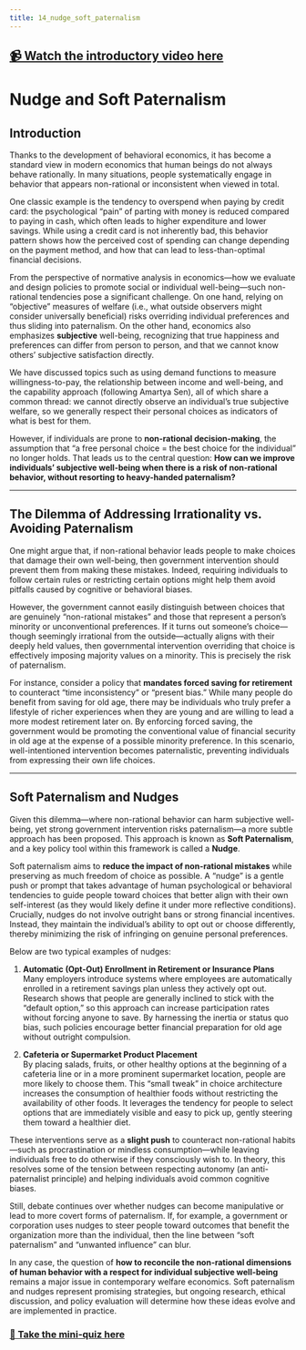 ```yaml
---
title: 14_nudge_soft_paternalism
---
```


## [📹 Watch the introductory video here](https://wsdmoodle.waseda.jp/mod/millvi/view.php?id=5062272)
# Nudge and Soft Paternalism

## Introduction
Thanks to the development of behavioral economics, it has become a standard view in modern economics that human beings do not always behave rationally. In many situations, people systematically engage in behavior that appears non-rational or inconsistent when viewed in total. 

One classic example is the tendency to overspend when paying by credit card: the psychological “pain” of parting with money is reduced compared to paying in cash, which often leads to higher expenditure and lower savings. While using a credit card is not inherently bad, this behavior pattern shows how the perceived cost of spending can change depending on the payment method, and how that can lead to less-than-optimal financial decisions.

From the perspective of normative analysis in economics—how we evaluate and design policies to promote social or individual well-being—such non-rational tendencies pose a significant challenge. On one hand, relying on “objective” measures of welfare (i.e., what outside observers might consider universally beneficial) risks overriding individual preferences and thus sliding into paternalism. On the other hand, economics also emphasizes **subjective** well-being, recognizing that true happiness and preferences can differ from person to person, and that we cannot know others’ subjective satisfaction directly.

We have discussed topics such as using demand functions to measure willingness-to-pay, the relationship between income and well-being, and the capability approach (following Amartya Sen), all of which share a common thread: we cannot directly observe an individual’s true subjective welfare, so we generally respect their personal choices as indicators of what is best for them.

However, if individuals are prone to **non-rational decision-making**, the assumption that “a free personal choice = the best choice for the individual” no longer holds. That leads us to the central question: **How can we improve individuals’ subjective well-being when there is a risk of non-rational behavior, without resorting to heavy-handed paternalism?**

---

## The Dilemma of Addressing Irrationality vs. Avoiding Paternalism
One might argue that, if non-rational behavior leads people to make choices that damage their own well-being, then government intervention should prevent them from making these mistakes. Indeed, requiring individuals to follow certain rules or restricting certain options might help them avoid pitfalls caused by cognitive or behavioral biases.

However, the government cannot easily distinguish between choices that are genuinely “non-rational mistakes” and those that represent a person’s minority or unconventional preferences. If it turns out someone’s choice—though seemingly irrational from the outside—actually aligns with their deeply held values, then governmental intervention overriding that choice is effectively imposing majority values on a minority. This is precisely the risk of paternalism.

For instance, consider a policy that **mandates forced saving for retirement** to counteract “time inconsistency” or “present bias.” While many people do benefit from saving for old age, there may be individuals who truly prefer a lifestyle of richer experiences when they are young and are willing to lead a more modest retirement later on. By enforcing forced saving, the government would be promoting the conventional value of financial security in old age at the expense of a possible minority preference. In this scenario, well-intentioned intervention becomes paternalistic, preventing individuals from expressing their own life choices.

---

## Soft Paternalism and Nudges
Given this dilemma—where non-rational behavior can harm subjective well-being, yet strong government intervention risks paternalism—a more subtle approach has been proposed. This approach is known as **Soft Paternalism**, and a key policy tool within this framework is called a **Nudge**.

Soft paternalism aims to **reduce the impact of non-rational mistakes** while preserving as much freedom of choice as possible. A “nudge” is a gentle push or prompt that takes advantage of human psychological or behavioral tendencies to guide people toward choices that better align with their own self-interest (as they would likely define it under more reflective conditions). Crucially, nudges do not involve outright bans or strong financial incentives. Instead, they maintain the individual’s ability to opt out or choose differently, thereby minimizing the risk of infringing on genuine personal preferences.

Below are two typical examples of nudges:

1. **Automatic (Opt-Out) Enrollment in Retirement or Insurance Plans**  
   Many employers introduce systems where employees are automatically enrolled in a retirement savings plan unless they actively opt out. Research shows that people are generally inclined to stick with the “default option,” so this approach can increase participation rates without forcing anyone to save. By harnessing the inertia or status quo bias, such policies encourage better financial preparation for old age without outright compulsion.

2. **Cafeteria or Supermarket Product Placement**  
   By placing salads, fruits, or other healthy options at the beginning of a cafeteria line or in a more prominent supermarket location, people are more likely to choose them. This “small tweak” in choice architecture increases the consumption of healthier foods without restricting the availability of other foods. It leverages the tendency for people to select options that are immediately visible and easy to pick up, gently steering them toward a healthier diet.

These interventions serve as a **slight push** to counteract non-rational habits—such as procrastination or mindless consumption—while leaving individuals free to do otherwise if they consciously wish to. In theory, this resolves some of the tension between respecting autonomy (an anti-paternalist principle) and helping individuals avoid common cognitive biases.

Still, debate continues over whether nudges can become manipulative or lead to more covert forms of paternalism. If, for example, a government or corporation uses nudges to steer people toward outcomes that benefit the organization more than the individual, then the line between “soft paternalism” and “unwanted influence” can blur.

In any case, the question of **how to reconcile the non-rational dimensions of human behavior with a respect for individual subjective well-being** remains a major issue in contemporary welfare economics. Soft paternalism and nudges represent promising strategies, but ongoing research, ethical discussion, and policy evaluation will determine how these ideas evolve and are implemented in practice.
### [📝 Take the mini-quiz here](https://wsdmoodle.waseda.jp/mod/quiz/view.php?id=5062550)

